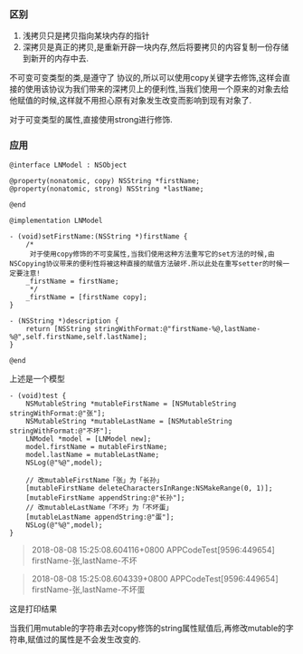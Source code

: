 ### 区别
1. 浅拷贝只是拷贝指向某块内存的指针
2. 深拷贝是真正的拷贝,是重新开辟一块内存,然后将要拷贝的内容复制一份存储到新开的内存中去.

不可变可变类型的类,是遵守了 **<NSCopying>** 协议的,所以可以使用copy关键字去修饰,这样会直接的使用该协议为我们带来的深拷贝上的便利性,当我们使用一个原来的对象去给他赋值的时候,这样就不用担心原有对象发生改变而影响到现有对象了.

对于可变类型的属性,直接使用strong进行修饰.
### 应用

```
@interface LNModel : NSObject

@property(nonatomic, copy) NSString *firstName;
@property(nonatomic, strong) NSString *lastName;

@end

@implementation LNModel

- (void)setFirstName:(NSString *)firstName {
    /*
     对于使用copy修饰的不可变属性,当我们使用这种方法重写它的set方法的时候,由NSCopying协议带来的便利性将被这种直接的赋值方法破坏.所以此处在重写setter的时候一定要注意!
    _firstName = firstName;
     */
    _firstName = [firstName copy];
}

- (NSString *)description {
    return [NSString stringWithFormat:@"firstName-%@,lastName-%@",self.firstName,self.lastName];
}

@end
```
上述是一个模型

```
- (void)test {
    NSMutableString *mutableFirstName = [NSMutableString stringWithFormat:@"张"];
    NSMutableString *mutableLastName = [NSMutableString stringWithFormat:@"不坏"];
    LNModel *model = [LNModel new];
    model.firstName = mutableFirstName;
    model.lastName = mutableLastName;
    NSLog(@"%@",model);
    
    // 改mutableFirstName「张」为「长孙」
    [mutableFirstName deleteCharactersInRange:NSMakeRange(0, 1)];
    [mutableFirstName appendString:@"长孙"];
    // 改mutableLastName「不坏」为「不坏蛋」
    [mutableLastName appendString:@"蛋"];
    NSLog(@"%@",model);
}
```
> 2018-08-08 15:25:08.604116+0800 APPCodeTest[9596:449654] firstName-张,lastName-不坏

> 2018-08-08 15:25:08.604339+0800 APPCodeTest[9596:449654] firstName-张,lastName-不坏蛋

这是打印结果

当我们用mutable的字符串去对copy修饰的string属性赋值后,再修改mutable的字符串,赋值过的属性是不会发生改变的.